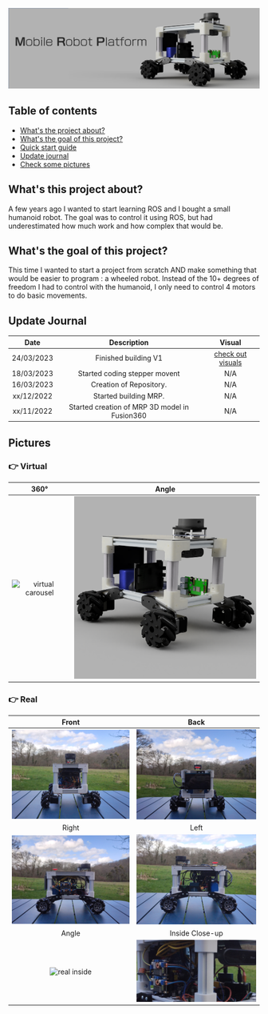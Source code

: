 ![banner](Visuals/Banner/Slide1.png)

## Table of contents

- [What's the project about?](#whats-this-project-about)
- [What's the goal of this project?](#project-goal)
- [Quick start guide](#quick-start-guide)
- [Update journal](#update-journal)
- [Check some pictures](#visuals)

## What's this project about?

A few years ago I wanted to start learning ROS and I bought a small humanoid robot. The goal was to control it using ROS, but had underestimated how much work and how complex that would be.

## What's the goal of this project?

This  time I wanted to start a project from scratch AND make something that would be easier to program : a wheeled robot. Instead of the 10+ degrees of freedom I had to control with the humanoid, I only need to control 4 motors to do basic movements.


## Update Journal

| Date | Description | Visual |
| :-: | :-: | :-: |
| 24/03/2023 | Finished building V1     | [check out visuals](#visuals) |
| 18/03/2023 | Started coding stepper movent | N/A |
| 16/03/2023 | Creation of Repository.  | N/A |
| xx/12/2022 | Started building MRP.    | N/A |
| xx/11/2022 | Started creation of MRP 3D model in Fusion360 | N/A |

## Pictures

### :point_right: Virtual

| 360° | Angle  |
| :-: | :-: |
<img src="Visuals\Gifs\MRP_carousel.gif" alt="virtual carousel" width="400px"/> | <img src="Visuals\Images\Virtual\MRP_virtual_side_angle.PNG" alt="virtual angle" width="400px"/>

### :point_right: Real

| Front | Back |
| :-:   | :-:   |
| <img src="Visuals\Images\Reel\MRP_front.jpg" alt="front" width="400px"/> | <img src="Visuals\Images\Reel\MRP_back.jpg" alt="real inside" width="400px"/> |
| Right  | Left  |
|  <img src="Visuals\Images\Reel\MRP_right.jpg" alt="real inside" width="400px"/> | <img src="Visuals\Images\Reel\MRP_left.jpg" alt="real inside" width="400px"/> |
| Angle | Inside Close-up |
| <img src="Visuals\Images\Reel\MRP_front_angle.jpg" alt="real inside" width="400px"/> | <img src="Visuals\Images\Reel\MRP_inside_angle.jpg" alt="real inside" width="400px"/> |